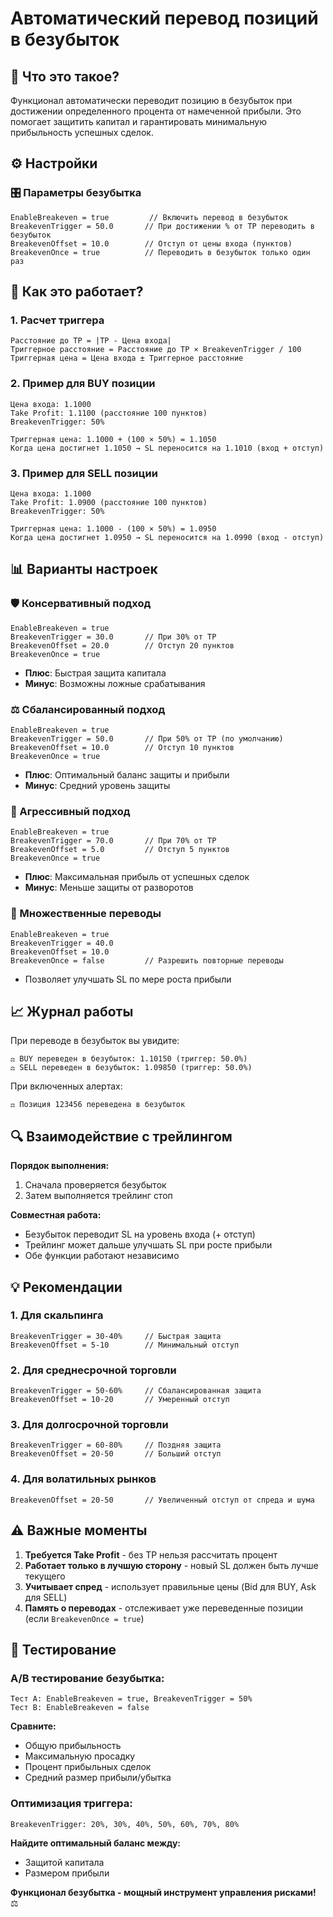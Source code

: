 # Автоматический перевод позиций в безубыток

## 🎯 Что это такое?

Функционал автоматически переводит позицию в безубыток при достижении определенного процента от намеченной прибыли. Это помогает защитить капитал и гарантировать минимальную прибыльность успешных сделок.

## ⚙️ Настройки

### 🎛️ Параметры безубытка
```mql5
EnableBreakeven = true         // Включить перевод в безубыток
BreakevenTrigger = 50.0       // При достижении % от TP переводить в безубыток
BreakevenOffset = 10.0        // Отступ от цены входа (пунктов)
BreakevenOnce = true          // Переводить в безубыток только один раз
```

## 🔧 Как это работает?

### 1. **Расчет триггера**
```
Расстояние до TP = |TP - Цена входа|
Триггерное расстояние = Расстояние до TP × BreakevenTrigger / 100
Триггерная цена = Цена входа ± Триггерное расстояние
```

### 2. **Пример для BUY позиции**
```
Цена входа: 1.1000
Take Profit: 1.1100 (расстояние 100 пунктов)
BreakevenTrigger: 50%

Триггерная цена: 1.1000 + (100 × 50%) = 1.1050
Когда цена достигнет 1.1050 → SL переносится на 1.1010 (вход + отступ)
```

### 3. **Пример для SELL позиции**
```
Цена входа: 1.1000
Take Profit: 1.0900 (расстояние 100 пунктов)
BreakevenTrigger: 50%

Триггерная цена: 1.1000 - (100 × 50%) = 1.0950
Когда цена достигнет 1.0950 → SL переносится на 1.0990 (вход - отступ)
```

## 📊 Варианты настроек

### 🛡️ Консервативный подход
```
EnableBreakeven = true
BreakevenTrigger = 30.0       // При 30% от TP
BreakevenOffset = 20.0        // Отступ 20 пунктов
BreakevenOnce = true
```
- **Плюс**: Быстрая защита капитала
- **Минус**: Возможны ложные срабатывания

### ⚖️ Сбалансированный подход
```
EnableBreakeven = true
BreakevenTrigger = 50.0       // При 50% от TP (по умолчанию)
BreakevenOffset = 10.0        // Отступ 10 пунктов
BreakevenOnce = true
```
- **Плюс**: Оптимальный баланс защиты и прибыли
- **Минус**: Средний уровень защиты

### 🎯 Агрессивный подход
```
EnableBreakeven = true
BreakevenTrigger = 70.0       // При 70% от TP
BreakevenOffset = 5.0         // Отступ 5 пунктов
BreakevenOnce = true
```
- **Плюс**: Максимальная прибыль от успешных сделок
- **Минус**: Меньше защиты от разворотов

### 🔄 Множественные переводы
```
EnableBreakeven = true
BreakevenTrigger = 40.0
BreakevenOffset = 10.0
BreakevenOnce = false         // Разрешить повторные переводы
```
- Позволяет улучшать SL по мере роста прибыли

## 📈 Журнал работы

При переводе в безубыток вы увидите:
```
⚖️ BUY переведен в безубыток: 1.10150 (триггер: 50.0%)
⚖️ SELL переведен в безубыток: 1.09850 (триггер: 50.0%)
```

При включенных алертах:
```
⚖️ Позиция 123456 переведена в безубыток
```

## 🔍 Взаимодействие с трейлингом

**Порядок выполнения:**
1. Сначала проверяется безубыток
2. Затем выполняется трейлинг стоп

**Совместная работа:**
- Безубыток переводит SL на уровень входа (+ отступ)
- Трейлинг может дальше улучшать SL при росте прибыли
- Обе функции работают независимо

## 💡 Рекомендации

### 1. **Для скальпинга**
```
BreakevenTrigger = 30-40%     // Быстрая защита
BreakevenOffset = 5-10        // Минимальный отступ
```

### 2. **Для среднесрочной торговли**
```
BreakevenTrigger = 50-60%     // Сбалансированная защита
BreakevenOffset = 10-20       // Умеренный отступ
```

### 3. **Для долгосрочной торговли**
```
BreakevenTrigger = 60-80%     // Поздняя защита
BreakevenOffset = 20-50       // Больший отступ
```

### 4. **Для волатильных рынков**
```
BreakevenOffset = 20-50       // Увеличенный отступ от спреда и шума
```

## ⚠️ Важные моменты

1. **Требуется Take Profit** - без TP нельзя рассчитать процент
2. **Работает только в лучшую сторону** - новый SL должен быть лучше текущего
3. **Учитывает спред** - использует правильные цены (Bid для BUY, Ask для SELL)
4. **Память о переводах** - отслеживает уже переведенные позиции (если `BreakevenOnce = true`)

## 🧪 Тестирование

### A/B тестирование безубытка:
```
Тест A: EnableBreakeven = true, BreakevenTrigger = 50%
Тест B: EnableBreakeven = false
```

**Сравните:**
- Общую прибыльность
- Максимальную просадку  
- Процент прибыльных сделок
- Средний размер прибыли/убытка

### Оптимизация триггера:
```
BreakevenTrigger: 20%, 30%, 40%, 50%, 60%, 70%, 80%
```

**Найдите оптимальный баланс между:**
- Защитой капитала
- Размером прибыли

**Функционал безубытка - мощный инструмент управления рисками!** ⚖️ 